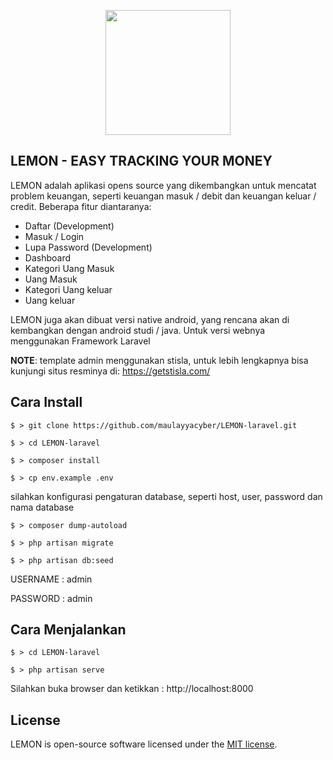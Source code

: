 <p align="center"><img src="https://i.imgur.com/2v6AyjS.png" width="200"></p>

## LEMON - EASY TRACKING YOUR MONEY

LEMON adalah aplikasi opens source yang dikembangkan untuk mencatat problem keuangan, seperti keuangan masuk / debit dan keuangan keluar / credit. Beberapa fitur diantaranya:

- Daftar (Development)
- Masuk / Login
- Lupa Password (Development)
- Dashboard
- Kategori Uang Masuk
- Uang Masuk
- Kategori Uang keluar
- Uang keluar

LEMON juga akan dibuat versi native android, yang rencana akan di kembangkan dengan android studi / java.
Untuk versi webnya menggunakan Framework Laravel

**NOTE**: template admin menggunakan stisla, untuk lebih lengkapnya bisa kunjungi situs resminya di: https://getstisla.com/


## Cara Install

`$ > git clone https://github.com/maulayyacyber/LEMON-laravel.git`

`$ > cd LEMON-laravel`

`$ > composer install`

`$ > cp env.example .env`

silahkan konfigurasi pengaturan database, seperti host, user, password dan nama database

`$ > composer dump-autoload`

`$ > php artisan migrate`

`$ > php artisan db:seed`


USERNAME : admin

PASSWORD : admin

## Cara Menjalankan

`$ > cd LEMON-laravel`

`$ > php artisan serve`

Silahkan buka browser dan ketikkan : http://localhost:8000

## License

LEMON is open-source software licensed under the [MIT license](https://opensource.org/licenses/MIT).
